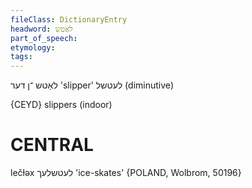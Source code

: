 ```yaml
---
fileClass: DictionaryEntry
headword: לאַטש
part_of_speech: 
etymology: 
tags: 
---
```

לאַטש
־ן
דער
'slipper'
לעטשל
(diminutive)

{CEYD}
slippers (indoor)

CENTRAL
========

lečɫəx לעטשלעך 'ice-skates' {POLAND, Wolbrom, 50196}